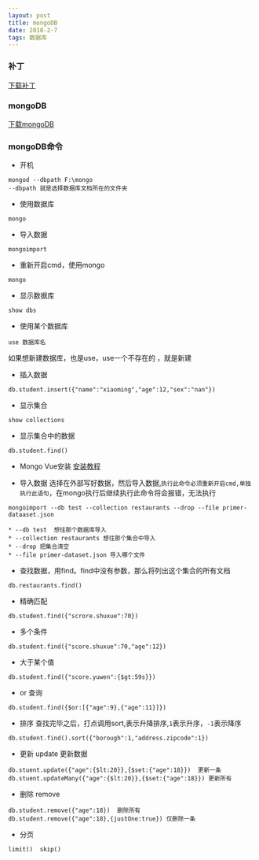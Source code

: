 ```yaml
---
layout: post
title: mongoDB
date: 2018-2-7
tags: 数据库
---
```


### 补丁
[下载补丁](http://hotfixv4.microsoft.com/Windows%207/Windows%20Server2008%20R2%20SP1/sp2/Fix405791/7600/free/451413_intl_x64_zip.exe)

### mongoDB
[下载mongoDB](https://fastdl.mongodb.org/win32/mongodb-win32-x86_64-2008plus-ssl-3.6.2-signed.msi)
### mongoDB命令
* 开机
```
mongod --dbpath F:\mongo
--dbpath 就是选择数据库文档所在的文件夹
```
* 使用数据库
```
mongo
```
* 导入数据
```
mongoimport
```
* 重新开启cmd，使用mongo
```
mongo
```
* 显示数据库
```
show dbs 
```

* 使用某个数据库
```
use 数据库名
```
如果想新建数据库，也是use，use一个不存在的 ，就是新建

* 插入数据
```
db.student.insert({"name":"xiaoming","age":12,"sex":"nan"})
```

* 显示集合
```
show collections
```

* 显示集合中的数据
```
db.student.find()
```

* Mongo Vue安装
[安装教程](http://blog.csdn.net/lupengfei1009/article/details/50832996#mongovue%E5%AE%89%E8%A3%85)

* 导入数据
选择在外部写好数据，然后导入数据,`执行此命令必须重新开启cmd,单独执行此语句`，在mongo执行后继续执行此命令将会报错，无法执行
```
mongoimport --db test --collection restaurants --drop --file primer-dataaset.json
```
	* --db test  想往那个数据库导入
	* --collection restaurants 想往那个集合中导入
	* --drop 把集合清空
	* --file primer-dataset.json 导入哪个文件

* 查找数据，用find。find中没有参数，那么将列出这个集合的所有文档
```
db.restaurants.find()
```

* 精确匹配
```
db.student.find({"scrore.shuxue":70})
```

* 多个条件
```
db.student.find({"score.shuxue":70,"age":12})
```

* 大于某个值
```
db.student.find({"score.yuwen":{$gt:59s}})
```

* or 查询
```
db.student.find({$or:[{"age":9},{"age":11}]})
```

* 排序
查找完毕之后，打点调用sort,表示升降排序,`1`表示升序，`-1`表示降序
```
db.student.find().sort({"borough":1,"address.zipcode":1})
```

* 更新 update
更新数据
```
db.stuent.update({"age":{$lt:20}},{$set:{"age":18}})  更新一条
db.stuent.updateMany({"age":{$lt:20}},{$set:{"age":18}}) 更新所有
```

* 删除 remove
```
db.student.remove({"age":18})  删除所有
db.student.remove({"age":18},{justOne:true}) 仅删除一条
```

* 分页
```
limit()  skip()
```
